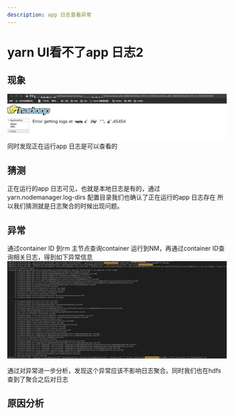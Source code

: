 ```yaml
---
description: app 日志查看异常
---
```


# yarn UI看不了app 日志2

## 现象

![](../.gitbook/assets/image%20%284%29.png)
同时发现正在运行app 日志是可以查看的

## 猜测
正在运行的app 日志可见，也就是本地日志是有的，通过yarn.nodemanager.log-dirs 配置目录我们也确认了正在运行的app 日志存在
所以我们猜测就是日志聚合的时候出现问题。

## 异常
通过container ID 到rm 主节点查询container 运行到NM，再通过container ID查询相关日志，得到如下异常信息  
![](../.gitbook/assets/image%20%283%29.png)

通过对异常进一步分析，发现这个异常应该不影响日志聚合。同时我们也在hdfs 查到了聚合之后对日志


## 原因分析
